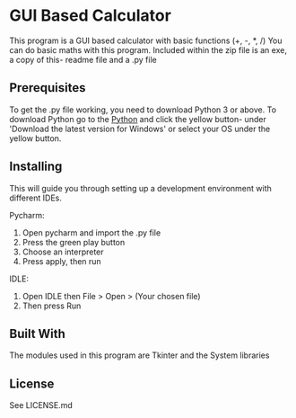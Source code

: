 # GUI Based Calculator

This program is a GUI based calculator with basic functions (+, -, *, /)
You can do basic maths with this program. Included within the zip file is an exe, a copy of this-
readme file and a .py file

## Prerequisites
To get the .py file working, you need to download Python 3 or above.
To download Python go to the [Python](https://www.python.org/downloads/) and click the yellow button-
under 'Download the latest version for Windows' or select your OS under the yellow button.

## Installing
This will guide you through setting up a development environment with different IDEs.

Pycharm:
1. Open pycharm and import the .py file
2. Press the green play button
3. Choose an interpreter
4. Press apply, then run

IDLE:
1. Open IDLE then File > Open > (Your chosen file)
2. Then press Run

## Built With
The modules used in this program are Tkinter and the System libraries

## License
See LICENSE.md
